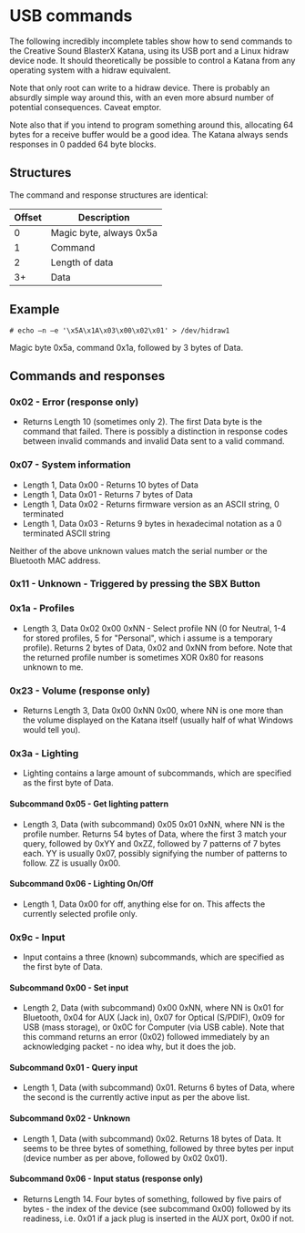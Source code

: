 # USB commands

The following incredibly incomplete tables show how to send commands to the Creative Sound BlasterX Katana, using its USB port and a Linux hidraw device node. It should theoretically be possible to control a Katana from any operating system with a hidraw equivalent.

Note that only root can write to a hidraw device. There is probably an absurdly simple way around this, with an even more absurd number of potential consequences. Caveat emptor.

Note also that if you intend to program something around this, allocating 64 bytes for a receive buffer would be a good idea. The Katana always sends responses in 0 padded 64 byte blocks.

## Structures

The command and response structures are identical:

| Offset | Description             |
|--------|-------------------------|
|      0 | Magic byte, always 0x5a |
|      1 | Command                 |
|      2 | Length of data          |
|     3+ | Data                    |

## Example

`# echo –n –e '\x5A\x1A\x03\x00\x02\x01' > /dev/hidraw1`

Magic byte 0x5a, command 0x1a, followed by 3 bytes of Data.

## Commands and responses

### 0x02 - Error (response only)

- Returns Length 10 (sometimes only 2). The first Data byte is the command that failed. There is possibly a distinction in response codes between invalid commands and invalid Data sent to a valid command.

### 0x07 - System information

- Length 1, Data 0x00 - Returns 10 bytes of Data
- Length 1, Data 0x01 - Returns 7 bytes of Data
- Length 1, Data 0x02 - Returns firmware version as an ASCII string, 0 terminated
- Length 1, Data 0x03 - Returns 9 bytes in hexadecimal notation as a 0 terminated ASCII string

Neither of the above unknown values match the serial number or the Bluetooth MAC address.

### 0x11 - Unknown - Triggered by pressing the SBX Button

### 0x1a - Profiles

- Length 3, Data 0x02 0x00 0xNN - Select profile NN (0 for Neutral, 1-4 for stored profiles, 5 for "Personal", which i assume is a temporary profile). Returns 2 bytes of Data, 0x02 and 0xNN from before. Note that the returned profile number is sometimes XOR 0x80 for reasons unknown to me.

### 0x23 - Volume (response only)

- Returns Length 3, Data 0x00 0xNN 0x00, where NN is one more than the volume displayed on the Katana itself (usually half of what Windows would tell you).

### 0x3a - Lighting

- Lighting contains a large amount of subcommands, which are specified as the first byte of Data.

#### Subcommand 0x05 - Get lighting pattern

- Length 3, Data (with subcommand) 0x05 0x01 0xNN, where NN is the profile number. Returns 54 bytes of Data, where the first 3 match your query, followed by 0xYY and 0xZZ, followed by 7 patterns of 7 bytes each. YY is usually 0x07, possibly signifying the number of patterns to follow. ZZ is usually 0x00.

#### Subcommand 0x06 - Lighting On/Off

- Length 1, Data 0x00 for off, anything else for on. This affects the currently selected profile only.

### 0x9c - Input

- Input contains a three (known) subcommands, which are specified as the first byte of Data.

#### Subcommand 0x00 - Set input

- Length 2, Data (with subcommand) 0x00 0xNN, where NN is 0x01 for Bluetooth, 0x04 for AUX (Jack in), 0x07 for Optical (S/PDIF), 0x09 for USB (mass storage), or 0x0C for Computer (via USB cable). Note that this command returns an error (0x02) followed immediately by an acknowledging packet - no idea why, but it does the job.

#### Subcommand 0x01 - Query input

- Length 1, Data (with subcommand) 0x01. Returns 6 bytes of Data, where the second is the currently active input as per the above list.

#### Subcommand 0x02 - Unknown

- Length 1, Data (with subcommand) 0x02. Returns 18 bytes of Data. It seems to be three bytes of something, followed by three bytes per input (device number as per above, followed by 0x02 0x01).

#### Subcommand 0x06 - Input status (response only)

- Returns Length 14. Four bytes of something, followed by five pairs of bytes - the index of the device (see subcommand 0x00) followed by its readiness, i.e. 0x01 if a jack plug is inserted in the AUX port, 0x00 if not.
